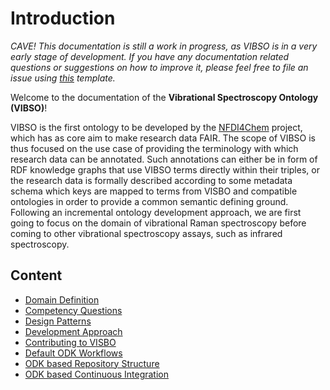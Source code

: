 # Introduction

[//]: # "This file is meant to be edited by the ontology maintainer."

_CAVE! This documentation is still a work in progress, as VIBSO is in a very early stage of development. If you have any documentation related questions or suggestions on how to improve it, please feel free to file an issue using [this](https://github.com/NFDI4Chem/VibrationalSpectroscopyOntology/issues/new?assignees=&labels=documentation&template=documentation-related-issue.md&title=%5BDocs%5D) template._

Welcome to the documentation of the **Vibrational Spectroscopy Ontology (VIBSO)**!

VIBSO is the first ontology to be developed by the [NFDI4Chem](https://www.nfdi4chem.de/) project, which has as core aim to make research data FAIR. The scope of VIBSO is thus focused on the use case of providing the terminology with which research data can be annotated. Such annotations can either be in form of RDF knowledge graphs that use VIBSO terms directly within their triples, or the research data is formally described according to some metadata schema which keys are mapped to terms from VISBO and compatible ontologies in order to provide a common semantic defining ground. Following an incremental ontology development approach, we are first going to focus on the domain of vibrational Raman spectroscopy before coming to other vibrational spectroscopy assays, such as infrared spectroscopy.

## Content 

* [Domain Definition](domain_definition.md)
* [Competency Questions](competency_questions.md)
* [Design Patterns](design_patterns.md)
* [Development Approach](development_approach.md)
* [Contributing to VISBO](contributing.md)
* [Default ODK Workflows](odk-workflows/index.md)
* [ODK based Repository Structure](RepositoryFileStructure.md)
* [ODK based Continuous Integration](odk-workflows/ContinuousIntegration.md)